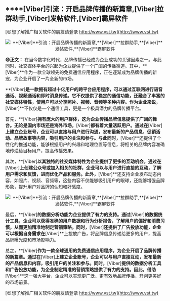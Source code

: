## ****[Viber]**引流：开启品牌传播的新篇章,**[Viber]**拉群助手,**[Viber]**发帖软件,**[Viber]**霸屏软件**

[😍想了解推广相关软件的朋友请登录 http://www.vst.tw](http://www.vst.tw)

 <center><img src="https://vst.tw/MP4/tuiguang/png/8.png" alt="**[Viber]**引流：开启品牌传播的新篇章,**[Viber]**拉群助手,**[Viber]**发帖软件,**[Viber]**霸屏软件"></center>

**😄正文：**
在当今数字化时代，品牌传播已经成为企业成功的关键因素之一。与此同时，社交媒体平台的兴起为企业提供了一个广阔的传播渠道。其中，**[Viber]**作为一款全球领先的免费通信应用程序，正在逐渐成为品牌传播的新宠，为企业开启了一片全新的市场。

**[Viber]**是一款拥有超过十亿用户的跨平台应用程序，可以通过互联网进行语音通话、视频通话和即时消息传递。它不仅提供了稳定的通信功能，还融合了丰富的社交媒体特性，使用户可以分享照片、视频、音频等多种内容。作为企业来说，**[Viber]**不仅仅是一个通信工具，更是一个极具潜力的品牌传播平台。

首先，**[Viber]**拥有庞大的用户群体，这为企业传播品牌信息提供了广阔的舞台。无论是国内市场还是海外市场，**[Viber]**都有着大量活跃用户。通过在**[Viber]**上建立企业账号，企业可以直接与用户进行沟通，发布最新的产品信息、促销活动、品牌故事等内容，吸引用户的关注和参与。与此同时，**[Viber]**还提供了个性化的推送功能，能够根据用户的兴趣和地理位置等信息，将相关的品牌内容准确地传递给目标用户，提高传播效果。

其次，**[Viber]**以其独特的社交媒体特性为企业提供了更多的互动机会。通过在**[Viber]**上创建公众号或加入相关的社群，企业可以与用户进行直接的互动，了解用户需求和反馈，进而优化产品和服务。此外，**[Viber]**还支持企业发布动态内容，如照片、视频、音频等，这些内容不仅能够吸引用户的眼球，还能够增强品牌形象，提升用户对品牌的认知和好感度。

 <center><img src="https://vst.tw/MP4/tuiguang/png/0.png" alt="**[Viber]**引流：开启品牌传播的新篇章,**[Viber]**拉群助手,**[Viber]**发帖软件,**[Viber]**霸屏软件"></center>

最后，**[Viber]**的数据分析功能为企业提供了有力的支持。通过**[Viber]**的数据统计工具，企业可以获得准确的用户数据和行为分析报告，了解用户的偏好和消费习惯，从而更加精准地制定营销策略。同时，**[Viber]**还提供了广告投放功能，企业可以根据自身需求在**[Viber]**上投放广告，将品牌信息传递给更多的用户，提高品牌曝光度和市场影响力。

总之，**[Viber]**作为一款全球通用的免费通信应用程序，为企业开启了品牌传播的新篇章。通过在**[Viber]**上建立企业账号，企业可以与用户直接互动，发布最新的产品信息和内容，吸引用户的关注和参与。同时，**[Viber]**提供的数据分析工具和广告投放功能，为企业制定精准的营销策略提供了有力的支持。因此，借助**[Viber]**这一强大平台，企业可以实现更广泛、更有效地品牌传播，开创更美好的市场前景。

[😍想了解推广相关软件的朋友请登录 http://www.vst.tw](http://www.vst.tw)



